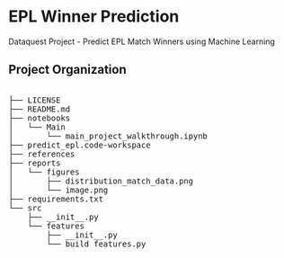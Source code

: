 EPL Winner Prediction
==============================

Dataquest Project - Predict EPL Match Winners using Machine Learning

## Project Organization

<pre>
    
├── LICENSE
├── README.md
├── notebooks
│   └── Main
│       └── main_project_walkthrough.ipynb
├── predict_epl.code-workspace
├── references
├── reports
│   └── figures
│       ├── distribution_match_data.png
│       └── image.png
├── requirements.txt
└── src
    ├── __init__.py
    └── features
        ├── __init__.py
        └── build_features.py
</pre>
